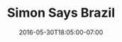 ---
title: "Simon Says Brazil"
description: "An online magazine and travel guide focused on Brasil, envisioned by art advisor Simon Watson and best-selling author and editor Stephen Greco."
date: "2016-05-30T18:05:00-07:00"
featured: false
gallery: 
  - 
    url: "/assets/images/simon-says-brasil.jpg"
    caption: null
  - 
    url: "/assets/images/simonsays-2.jpg"
    caption: null
  - 
    url: "/assets/images/simonsays-1.jpg"
    caption: null
  - 
    url: "/assets/images/simonsays-demo-splash.jpg"
    caption: null
  - 
    url: "/assets/images/285887_253170088049529_130474756985730_796799_2466208_o.jpg"
    caption: null
tags: "print,logo"
---